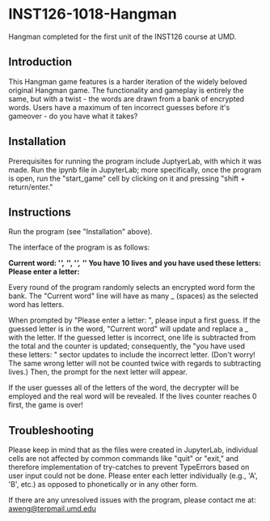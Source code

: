 # INST126-1018-Hangman
Hangman completed for the first unit of the INST126 course at UMD.

## Introduction
This Hangman game features is a harder iteration of the widely beloved original Hangman game. The functionality and gameplay is entirely the same, but with a twist - the words are drawn from a bank of encrypted words. Users have a maximum of ten incorrect guesses before it's gameover - do you have what it takes?

## Installation
Prerequisites for running the program include JuptyerLab, with which it was made. Run the ipynb file in JupyterLab; more specifically, once the program is open, run the "start_game" cell by clicking on it and pressing "shift + return/enter."

## Instructions
Run the program (see "Installation" above).

The interface of the program is as follows:

**Current word: '_', '_', '_', '_'
You have 10 lives and you have used these letters: 
Please enter a letter:**

Every round of the program randomly selects an encrypted word form the bank. The "Current word" line will have as many _ (spaces) as the selected word has letters. 

When prompted by "Please enter a letter: ", please input a first guess. If the guessed letter is in the word, "Current word" will update and replace a _ with the letter. If the guessed letter is incorrect, one life is subtracted from the total and the counter is updated; consequently, the "you have used these letters: " sector updates to include the incorrect letter. (Don't worry! The same wrong letter will not be counted twice with regards to subtracting lives.) Then, the prompt for the next letter will appear.

If the user guesses all of the letters of the word, the decrypter will be employed and the real word will be revealed. If the lives counter reaches 0 first, the game is over! 

## Troubleshooting
Please keep in mind that as the files were created in JupyterLab, individual cells are not affected by common commands like "quit" or "exit," and therefore implementation of try-catches to prevent TypeErrors based on user input could not be done. Please enter each letter individually (e.g., 'A', 'B', etc.) as opposed to phonetically or in any other form.

If there are any unresolved issues with the program, please contact me at: aweng@terpmail.umd.edu

